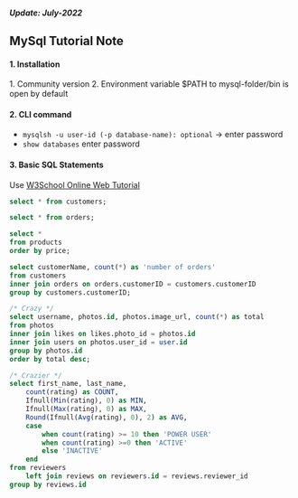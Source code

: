 <em><h5>Update: July-2022</h5></em>

<h2>MySql Tutorial Note</h2>

<h4>1. Installation</h4>
1. Community version
2. Environment variable $PATH to mysql-folder/bin is open by default

<h4>2. CLI command</h4>

-   `mysqlsh -u user-id (-p database-name): optional` -> enter password
-   `show databases`
    enter password

<h4>3. Basic SQL Statements</h4>

Use [W3School Online Web Tutorial](https://www.w3schools.com/sql/trysql.asp?filename=trysql_select_where)

```sql
select * from customers;

select * from orders;

select *
from products
order by price;

select customerName, count(*) as 'number of orders'
from customers
inner join orders on orders.customerID = customers.customerID
group by customers.customerID;

/* Crazy */
select username, photos.id, photos.image_url, count(*) as total
from photos
inner join likes on likes.photo_id = photos.id
inner join users on photos.user_id = user.id
group by photos.id
order by total desc;

/* Crazier */
select first_name, last_name,
    count(rating) as COUNT,
    Ifnull(Min(rating), 0) as MIN,
    Ifnull(Max(rating), 0) as MAX,
    Round(Ifnull(Avg(rating), 0), 2) as AVG,
    case
        when count(rating) >= 10 then 'POWER USER'
        when count(rating) >=0 then 'ACTIVE'
        else 'INACTIVE'
    end
from reviewers
    left join reviews on reviewers.id = reviews.reviewer_id
group by reviews.id
```
